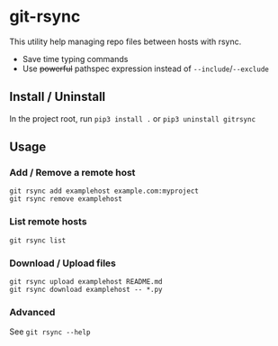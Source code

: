 # git-rsync

This utility help managing repo files between hosts with rsync.
* Save time typing commands
* Use <del>powerful</del> pathspec expression instead of `--include`/`--exclude`

## Install / Uninstall
In the project root, run `pip3 install .` or `pip3 uninstall gitrsync`

## Usage
### Add / Remove a remote host
`git rsync add examplehost example.com:myproject` <br>
`git rsync remove examplehost`

### List remote hosts
`git rsync list`

### Download / Upload files
`git rsync upload examplehost README.md` <br>
`git rsync download examplehost -- *.py`

### Advanced
See `git rsync --help`

